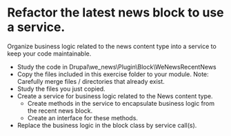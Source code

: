 # Refactor the latest news block to use a service.

Organize business logic related to the news content type into a service to keep
your code maintainable.

- Study the code in Drupal\we_news\Plugin\Block\WeNewsRecentNews
- Copy the files included in this exercise folder to your module. 
  Note: Carefully merge files / directories that already exist.
- Study the files you just copied.
- Create a service for business logic related to the News content type.
  - Create methods in the service to encapsulate business logic from the recent news block.
  - Create an interface for these methods.
- Replace the business logic in the block class by service call(s).
